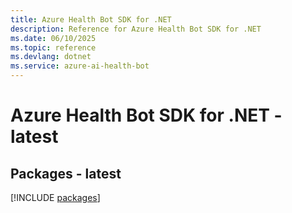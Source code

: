 ```yaml
---
title: Azure Health Bot SDK for .NET
description: Reference for Azure Health Bot SDK for .NET
ms.date: 06/10/2025
ms.topic: reference
ms.devlang: dotnet
ms.service: azure-ai-health-bot
---
```

# Azure Health Bot SDK for .NET - latest
## Packages - latest
[!INCLUDE [packages](health-bot-index.md)]